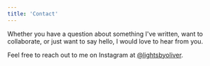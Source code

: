 ```yaml
---
title: 'Contact'
---
```


Whether you have a question about something I've written, want to collaborate, or just want to say
hello, I would love to hear from you.

Feel free to reach out to me on Instagram at
[@lightsbyoliver](https://www.instagram.com/lightsbyoliver).
